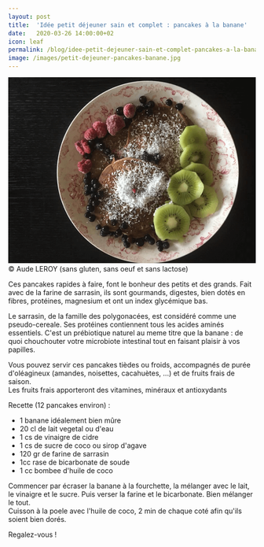 ```yaml
---
layout: post
title:  'Idée petit déjeuner sain et complet : pancakes à la banane'
date:   2020-03-26 14:00:00+02
icon: leaf
permalink: /blog/idee-petit-dejeuner-sain-et-complet-pancakes-a-la-banane
image: /images/petit-dejeuner-pancakes-banane.jpg
---
```

<span class="image featured"><img src="/images/petit-dejeuner-pancakes-banane.jpg" alt="Photo de Pancakes à la banane">
  &copy; Aude LEROY
</span>
(sans gluten, sans oeuf et sans lactose)  
  
Ces pancakes rapides à faire, font le bonheur des petits et des grands.
Fait avec de la farine de sarrasin, ils sont gourmands, digestes, bien dotés en fibres, protéines, magnesium et ont un index glycémique bas.

Le sarrasin, de la famille des polygonacées, est considéré comme une pseudo-cereale. Ses protéines contiennent tous les acides aminés essentiels. C'est un prébiotique naturel au meme titre que la banane : de quoi chouchouter votre microbiote intestinal tout en faisant plaisir à vos papilles.

Vous pouvez servir ces pancakes tièdes ou froids, accompagnés de purée d'oléagineux (amandes, noisettes, cacahuètes, ...) et de fruits frais de saison.  
Les fruits frais apporteront des vitamines, minéraux et antioxydants

Recette (12 pancakes environ) :
- 1 banane idéalement bien mûre
- 20 cl de lait vegetal ou d'eau
- 1 cs de vinaigre de cidre
- 1 cs de sucre de coco ou sirop d'agave
- 120 gr de farine de sarrasin
- 1cc rase de bicarbonate de soude
- 1 cc bombee d'huile de coco

Commencer par écraser la banane à la fourchette, la mélanger avec le lait, le vinaigre et le sucre. Puis verser la farine et le bicarbonate. Bien mélanger le tout.  
Cuisson à la poele avec l'huile de coco, 2 min de chaque coté afin qu'ils soient bien dorés. 

Regalez-vous !
